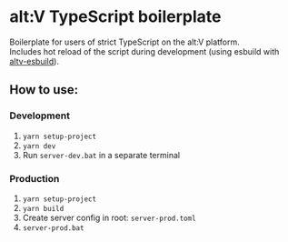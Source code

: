 # alt:V TypeScript boilerplate

Boilerplate for users of strict TypeScript on the alt:V platform.<br>
Includes hot reload of the script during development (using esbuild with [altv-esbuild](https://github.com/xxshady/altv-esbuild)).

## How to use:

### Development
1. `yarn setup-project`
2. `yarn dev`
3. Run `server-dev.bat` in a separate terminal

### Production
1. `yarn setup-project`
2. `yarn build`
3. Create server config in root: `server-prod.toml`
4. `server-prod.bat`
